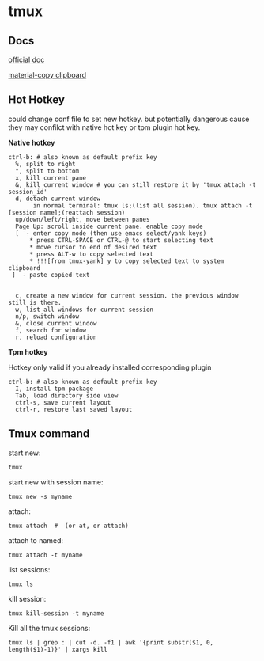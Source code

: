 # tmux

## Docs

[official doc](http://www.openbsd.org/cgi-bin/man.cgi/OpenBSD-current/man1/tmux.1?query=tmux&sec=1)

[material-copy clipboard](http://foocoder.com/blog/zhong-duan-huan-jing-zhi-tmux.html/)

## Hot Hotkey

could change conf file to set new hotkey. but potentially dangerous cause they may confilct with native hot key or tpm plugin hot key.

**Native hotkey**

```
ctrl-b: # also known as default prefix key
  %, split to right
  ", split to bottom
  x, kill current pane
  &, kill current window # you can still restore it by 'tmux attach -t session_id'
  d, detach current window
       in normal terminal: tmux ls;(list all session). tmux attach -t [session name];(reattach session)
  up/down/left/right, move between panes
  Page Up: scroll inside current pane. enable copy mode
  [  - enter copy mode (then use emacs select/yank keys)
      * press CTRL-SPACE or CTRL-@ to start selecting text
      * move cursor to end of desired text
      * press ALT-w to copy selected text
      * !!![from tmux-yank] y to copy selected text to system clipboard
 ]  - paste copied text  


  c, create a new window for current session. the previous window still is there.
  w, list all windows for current session
  n/p, switch window
  &, close current window
  f, search for window
  r, reload configuration
```
**Tpm hotkey**

Hotkey only valid if you already installed corresponding plugin

```
ctrl-b: # also known as default prefix key
  I, install tpm package
  Tab, load directory side view
  ctrl-s, save current layout
  ctrl-r, restore last saved layout
```

## Tmux command

start new:

    tmux

start new with session name:

    tmux new -s myname

attach:

    tmux attach  #  (or at, or attach)

attach to named:

    tmux attach -t myname

list sessions:

    tmux ls

<a name="killSessions"></a>kill session:

    tmux kill-session -t myname

<a name="killAllSessions"></a>Kill all the tmux sessions:

    tmux ls | grep : | cut -d. -f1 | awk '{print substr($1, 0, length($1)-1)}' | xargs kill
